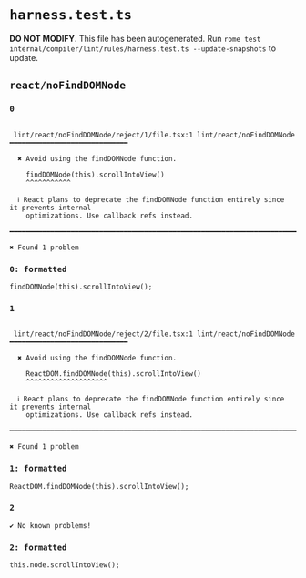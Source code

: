 # `harness.test.ts`

**DO NOT MODIFY**. This file has been autogenerated. Run `rome test internal/compiler/lint/rules/harness.test.ts --update-snapshots` to update.

## `react/noFindDOMNode`

### `0`

```

 lint/react/noFindDOMNode/reject/1/file.tsx:1 lint/react/noFindDOMNode ━━━━━━━━━━━━━━━━━━━━━━━━━━━━━

  ✖ Avoid using the findDOMNode function.

    findDOMNode(this).scrollIntoView()
    ^^^^^^^^^^^

  ℹ React plans to deprecate the findDOMNode function entirely since it prevents internal
    optimizations. Use callback refs instead.

━━━━━━━━━━━━━━━━━━━━━━━━━━━━━━━━━━━━━━━━━━━━━━━━━━━━━━━━━━━━━━━━━━━━━━━━━━━━━━━━━━━━━━━━━━━━━━━━━━━━

✖ Found 1 problem

```

### `0: formatted`

```
findDOMNode(this).scrollIntoView();

```

### `1`

```

 lint/react/noFindDOMNode/reject/2/file.tsx:1 lint/react/noFindDOMNode ━━━━━━━━━━━━━━━━━━━━━━━━━━━━━

  ✖ Avoid using the findDOMNode function.

    ReactDOM.findDOMNode(this).scrollIntoView()
    ^^^^^^^^^^^^^^^^^^^^

  ℹ React plans to deprecate the findDOMNode function entirely since it prevents internal
    optimizations. Use callback refs instead.

━━━━━━━━━━━━━━━━━━━━━━━━━━━━━━━━━━━━━━━━━━━━━━━━━━━━━━━━━━━━━━━━━━━━━━━━━━━━━━━━━━━━━━━━━━━━━━━━━━━━

✖ Found 1 problem

```

### `1: formatted`

```
ReactDOM.findDOMNode(this).scrollIntoView();

```

### `2`

```
✔ No known problems!

```

### `2: formatted`

```
this.node.scrollIntoView();

```
